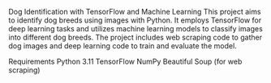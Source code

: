 Dog Identification with TensorFlow and Machine Learning
This project aims to identify dog breeds using images with Python. 
It employs TensorFlow for deep learning tasks and utilizes machine learning models to classify images into different dog breeds.
The project includes web scraping code to gather dog images and deep learning code to train and evaluate the model.

Requirements
Python 3.11
TensorFlow
NumPy
Beautiful Soup (for web scraping)
